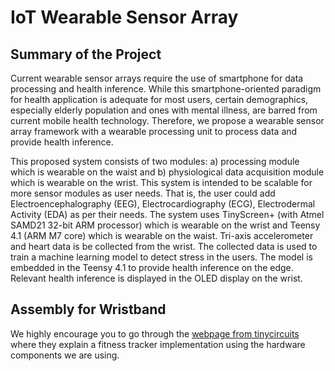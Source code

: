 # IoT Wearable Sensor Array

## Summary of the Project
Current wearable sensor arrays require the use of smartphone for data processing and health inference. While this smartphone-oriented paradigm for health application is adequate for most users, certain demographics, especially elderly population and ones with mental illness, are barred from current mobile health technology. Therefore, we propose a wearable sensor array framework with a wearable processing unit to process data and provide health inference. 

This proposed system consists of two modules: a) processing module which is wearable on the waist and b) physiological data acquisition module which is wearable on the wrist. This system is intended to be scalable for more sensor modules as user needs. That is, the user could add Electroencephalography (EEG), Electrocardiography (ECG), Electrodermal Activity (EDA) as per their needs. The system uses TinyScreen+ (with Atmel SAMD21 32-bit ARM processor) which is wearable on the wrist and Teensy 4.1 (ARM M7 core) which is wearable on the waist. Tri-axis accelerometer and heart data is be collected from the wrist. The collected data is used to train a machine learning model to detect stress in the users. The model is embedded in the Teensy 4.1 to provide health inference on the edge. Relevant health inference is displayed in the OLED display on the wrist. 


## Assembly for Wristband
We highly encourage you to go through the [webpage from tinycircuits](https://tinycircuits.com/blogs/learn/custom-fitness-tracker?_pos=3&_sid=c4ce48fce&_ss=r) where they explain a fitness tracker implementation using the hardware components we are using. 

